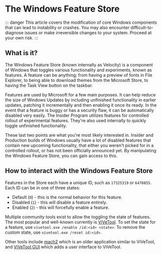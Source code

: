# The Windows Feature Store

::: danger
This article covers the modification of core Windows components that can lead to instability or crashes. You may also encounter difficult-to-diagnose issues or make irreversible changes to your system. Proceed at your own risk.
:::

## What is it?

The Windows Feature Store (known internally as Velocity) is a component of Windows that toggles various functionality and experiments, known as features. A feature can be anything; from having a preview of fonts in File Explorer, to being able to download themes from the Microsoft Store, to having the Task View button on the taskbar.

Features are used by Microsoft for a few main purposes. It can help reduce the size of Windows Updates by including unfinished functionality in earlier updates, patching it incrementally and then enabling it once its ready. In the event that a feature is buggy or has a security flaw, it can be automatically disabled very easily. The Insider Program utilizes features for controlled rollout of experimental features. They're also used internally to quickly toggle unfinished functionality.

These last two points are what you're most likely interested in. Insider and Production builds of Windows usually have a lot of disabled features that contain new upcoming functionality, that either you weren't picked for in a controlled rollout, or has not been officially announced yet. By manipulating the Windows Feature Store, you can gain access to this.

## How to interact with the Windows Feature Store

Features in the Store each have a unique ID, such as `17325319` or `6478855`. Each ID can be in one of three states:

- Default (`0`) - this is the normal behavior for this feature.
- Disabled (`1`) - this will disable a feature entirely.
- Enabled (`2`) - this will forcefully enable a feature.
  
Multiple community tools exist to allow the toggling the state of features. The most popular and well-known currently is [ViVeTool](https://github.com/thebookisclosed/ViVe). To set the state for a feature, use `vivetool.exe /enable /id:<id> <state>`. To remove the custom state, use `vivetool.exe /reset id:<id>`.

Other tools include [mach2](https://github.com/riverar/mach2) which is an older application similar to ViVeTool, and [ViVeTool GUI](https://github.com/PeterStrick/vivetool-gui) which adds a user interface to ViVeTool.